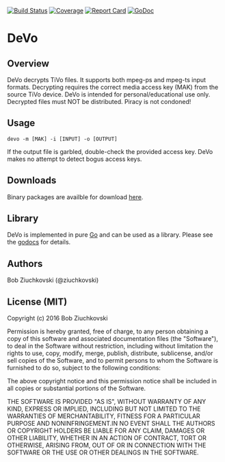 [![Build Status](https://travis-ci.org/ziuchkovski/devo.svg?branch=master)](https://travis-ci.org/ziuchkovski/devo)
[![Coverage](http://gocover.io/_badge/github.com/ziuchkovski/devo?0)](http://gocover.io/github.com/ziuchkovski/devo)
[![Report Card](http://goreportcard.com/badge/ziuchkovski/devo)](http://goreportcard.com/report/ziuchkovski/devo)
[![GoDoc](https://godoc.org/github.com/ziuchkovski/devo?status.svg)](https://godoc.org/github.com/ziuchkovski/devo)

# DeVo

## Overview

DeVo decrypts TiVo files.  It supports both mpeg-ps and mpeg-ts input formats.
Decrypting requires the correct media access key (MAK) from the source TiVo device.
DeVo is intended for personal/educational use only.  Decrypted files must NOT be distributed.
Piracy is not condoned!

## Usage

`devo -m [MAK] -i [INPUT] -o [OUTPUT]`

If the output file is garbled, double-check the provided access key.
DeVo makes no attempt to detect bogus access keys.

## Downloads

Binary packages are availble for download [here](https://github.com/ziuchkovski/devo/releases).

## Library

DeVo is implemented in pure [Go](https://golang.org/) and can be used as a library.
Please see the [godocs](https://godoc.org/github.com/ziuchkovski/devo) for details.

## Authors

Bob Ziuchkovski (@ziuchkovski)

## License (MIT)

Copyright (c) 2016 Bob Ziuchkovski

Permission is hereby granted, free of charge, to any person obtaining a copy
of this software and associated documentation files (the "Software"), to deal
in the Software without restriction, including without limitation the rights
to use, copy, modify, merge, publish, distribute, sublicense, and/or sell
copies of the Software, and to permit persons to whom the Software is
furnished to do so, subject to the following conditions:

The above copyright notice and this permission notice shall be included in
all copies or substantial portions of the Software.

THE SOFTWARE IS PROVIDED "AS IS", WITHOUT WARRANTY OF ANY KIND, EXPRESS OR
IMPLIED, INCLUDING BUT NOT LIMITED TO THE WARRANTIES OF MERCHANTABILITY,
FITNESS FOR A PARTICULAR PURPOSE AND NONINFRINGEMENT.IN NO EVENT SHALL THE
AUTHORS OR COPYRIGHT HOLDERS BE LIABLE FOR ANY CLAIM, DAMAGES OR OTHER
LIABILITY, WHETHER IN AN ACTION OF CONTRACT, TORT OR OTHERWISE, ARISING FROM,
OUT OF OR IN CONNECTION WITH THE SOFTWARE OR THE USE OR OTHER DEALINGS IN
THE SOFTWARE.
